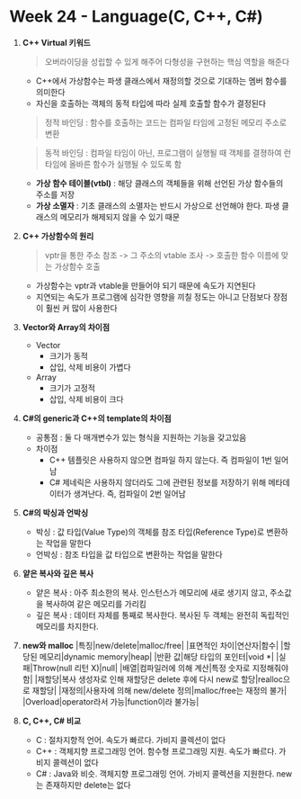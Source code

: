 # Week 24 - Language(C, C++, C#)

1. **C++ Virtual 키워드**

   > 오버라이딩을 성립할 수 있게 해주어 다형성을 구현하는 핵심 역할을 해준다

   - C++에서 가상함수는 파생 클래스에서 재정의할 것으로 기대하는 멤버 함수를 의미한다
   - 자신을 호출하는 객체의 동적 타입에 따라 실제 호출할 함수가 결정된다
   > 정적 바인딩 : 함수를 호출하는 코드는 컴파일 타임에 고정된 메모리 주소로 변환
   
   > 동적 바인딩 : 컴파일 타임이 아닌, 프로그램이 실행될 때 객체를 결졍하여 런 타임에 올바른 함수가 실행될 수 있도록 함

   - **가상 함수 테이블(vtbl)** : 해당 클래스의 객체들을 위해 선언된 가상 함수들의 주소를 저장
   - **가상 소멸자** : 기초 클래스의 소멸자는 반드시 가상으로 선언해야 한다. 파생 클래스의 메모리가 해제되지 않을 수 있기 때문 

2. **C++ 가상함수의 원리**

    > vptr을 통한 주소 참조 -> 그 주소의 vtable 조사 -> 호출한 함수 이름에 맞는 가상함수 호출

    - 가상함수는 vptr과 vtable을 만들어야 되기 때문에 속도가 지연된다
    - 지연되는 속도가 프로그램에 심각한 영향을 끼칠 정도는 아니고 단점보다 장점이 훨씬 커 많이 사용한다

3. **Vector와 Array의 차이점**
    - Vector 
        - 크기가 동적
        - 삽입, 삭제 비용이 가볍다
    - Array
        - 크기가 고정적
        - 삽입, 삭제 비용이 크다

4. **C#의 generic과 C++의 template의 차이점**
    - 공통점 : 둘 다 매개변수가 있는 형식을 지원하는 기능을 갖고있음
    - 차이점
        - C++ 템플릿은 사용하지 않으면 컴파일 하지 않는다. 즉 컴파일이 1번 일어남
        - C# 제네릭은 사용하지 않더라도 그에 관련된 정보를 저장하기 위해 메타데이터가 생겨난다. 즉, 컴파일이 2번 일어남

5. **C#의 박싱과 언박싱**
    - 박싱 : 값 타입(Value Type)의 객체를 참조 타입(Reference Type)로 변환하는 작업을 말한다
    - 언박싱 : 참조 타입을 값 타입으로 변환하는 작업을 말한다

6. **얕은 복사와 깊은 복사**
    - 얕은 복사 : 아주 최소한의 복사. 인스턴스가 메모리에 새로 생기지 않고, 주소값을 복사하여 같은 메모리를 가리킴
    - 깊은 복사 : 데이터 자체를 통째로 복사한다. 복사된 두 객체는 완전히 독립적인 메모리를 차지한다.

7. **new와 malloc**
    |특징|new/delete|malloc/free|
    |표면적인 차이|연산자|함수|
    |할당된 메모리|dynamic memory|heap|
    |반환 값|해당 타입의 포인터|void *|
    |실패|Throw(null 리턴 X)|null|
    |배열|컴파일러에 의해 계산|특정 숫자로 지정해줘야 함|
    |재할당|복사 생성자로 인해 재할당은 delete 후에 다시 new로 할당|realloc으로 재할당|
    |재정의|사용자에 의해 new/delete 정의|malloc/free는 재정의 불가|
    |Overload|operator라서 가능|function이라 불가능|

8. **C, C++, C# 비교**
    - C : 절차지향적 언어. 속도가 빠르다. 가비지 콜렉션이 없다
    - C++ : 객체지향 프로그래밍 언어. 함수형 프로그래밍 지원. 속도가 빠르다. 가비지 콜렉션이 없다
    - C# : Java와 비슷. 객체지향 프로그래밍 언어. 가비지 콜렉션을 지원한다. new는 존재하지만 delete는 없다
